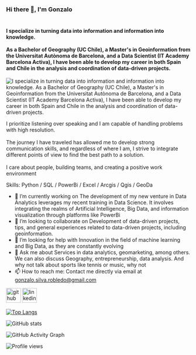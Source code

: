 ### Hi there 👋, I'm Gonzalo<br><br>
#### I specialize in turning data into information and information into knowledge. <br><br>As a **Bachelor of Geography** (UC Chile), a **Master's in Geoinformation** from the Universitat Autònoma de Barcelona, and a **Data Scientist** (IT Academy Barcelona Activa), I have been able to develop my career in both Spain and Chile in the analysis and coordination of data-driven projects.
![I specialize in turning data into information and information into knowledge. <br><br>As a **Bachelor of Geography** (UC Chile), a **Master's in Geoinformation** from the Universitat Autònoma de Barcelona, and a **Data Scientist** (IT Academy Barcelona Activa), I have been able to develop my career in both Spain and Chile in the analysis and coordination of data-driven projects.](https://github.com/Gonzasilva2022)

I prioritize listening over speaking and I am capable of handling problems with high resolution.<br><br> The journey I have traveled has allowed me to develop strong communication skills, and regardless of where I am, I strive to integrate different points of view to find the best path to a solution.<br><br> I care about people, building teams, and creating a positive work environment

Skills: Python / SQL / PowerBi / Excel / Arcgis / Qgis / GeoDa

- 🔭 I’m currently working on The development of my new venture in Data Analytics leverages my recent training in Data Science. It involves integrating the realms of Artificial Intelligence, Big Data, and information visualization through platforms like PowerBi 
- 👯 I’m looking to collaborate on Development of data-driven projects, tips, and general experiences related to data-driven projects, including geoinformation. 
- 🤔 I’m looking for help with Innovation in the field of machine learning and Big Data, as they are constantly evolving 
- 💬 Ask me about Services in data analytics, geomarketing, among others. We can also discuss Geography, entrepreneurship, data analysis. And why not talk about sports like tennis or music, why not 
- 📫 How to reach me: Contact me directly via email at gonzalo.silva.robledo@gmail.com 


[<img src='https://cdn.jsdelivr.net/npm/simple-icons@3.0.1/icons/github.svg' alt='github' height='40'>](https://github.com/https://github.com/Gonzasilva2022)  [<img src='https://cdn.jsdelivr.net/npm/simple-icons@3.0.1/icons/linkedin.svg' alt='linkedin' height='40'>](https://www.linkedin.com/in/https://www.linkedin.com/in/gonzasilva//)  

[![Top Langs](https://github-readme-stats.vercel.app/api/top-langs/?username=https://github.com/Gonzasilva2022)](https://github.com/anuraghazra/github-readme-stats)

![GitHub stats](https://github-readme-stats.vercel.app/api?username=https://github.com/Gonzasilva2022&show_icons=true)  

![GitHub Activity Graph](https://activity-graph.herokuapp.com/graph?username=https://github.com/Gonzasilva2022)  

![Profile views](https://gpvc.arturio.dev/https://github.com/Gonzasilva2022)  
